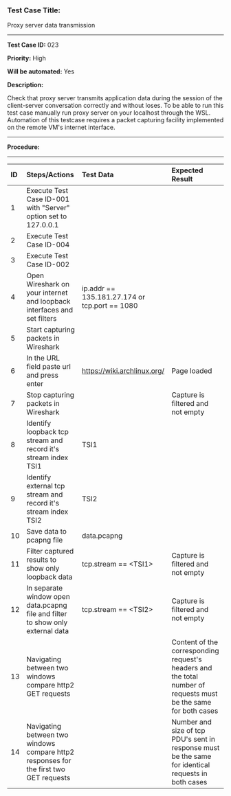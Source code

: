 
### Test Case Title: ###

 Proxy server data transmission								

---

**Test Case ID:** 023

**Priority:** High

**Will be automated:** Yes

**Description:**

Check that proxy server transmits application data during the session of the client-server conversation correctly and without loses.
To be able to run this test case manually run proxy server on your localhost through the WSL. Automation of this testcase requires a
packet capturing facility implemented on the remote VM's internet interface.

---

**Procedure:**

___

|      ID       | Steps/Actions |  Test Data  | Expected Result |
| :------------ |:--------------| :---------- | :-------------- |
|       1       | Execute Test Case ID-001 with "Server" option set  to 127.0.0.1 |  |  |
|       2       | Execute Test Case ID-004 |  |  |
|       3       | Execute Test Case ID-002 |  |  |
|       4       | Open Wireshark on your internet and loopback interfaces and set filters | ip.addr == 135.181.27.174 or tcp.port == 1080 |  |
|       5       | Start capturing packets in Wireshark | |  |
|       6       | In the URL field paste url and press enter | https://wiki.archlinux.org/ | Page loaded |
|       7       | Stop capturing packets in Wireshark | | Capture is filtered and not empty |
|       8       | Identify loopback tcp stream and record it's stream index TSI1 | TSI1 |  |
|       9       | Identify external tcp stream and record it's stream index TSI2 | TSI2 |  |
|       10      | Save data to pcapng file | data.pcapng | |
|       11      | Filter captured results to show only loopback data | tcp.stream == \<TSI1> | Capture is filtered and not empty |
|       12      | In separate window open data.pcapng file and filter to show only external data | tcp.stream == \<TSI2> | Capture is filtered and not empty |
|       13      | Navigating between two windows compare http2 GET requests |  | Content of the corresponding request's headers and the total number of requests must be the same for both cases |
|       14     | Navigating between two windows compare http2 responses for the first two GET requests |  | Number and size of tcp PDU's sent in response must be the same for identical requests in both cases |



